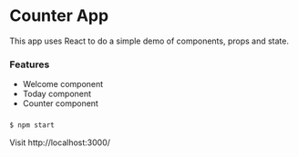 # Counter App

This app uses React to do a simple demo of components, props and state.

### Features
- Welcome component
- Today component
- Counter component

###
```sh
$ npm start
```

Visit http://localhost:3000/
